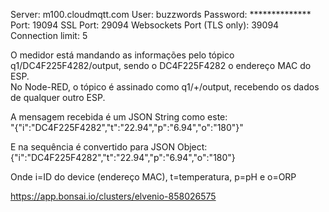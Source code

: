 Server:                                        m100.cloudmqtt.com
User:                                          buzzwords
Password:                                      **************
Port:                                          19094
SSL Port:                                      29094
Websockets Port (TLS only):      39094
Connection limit:                          5

O medidor está mandando as informações pelo tópico q1/DC4F225F4282/output, sendo o DC4F225F4282 o endereço MAC do ESP.  
No Node-RED, o tópico é assinado como q1/+/output, recebendo os dados de qualquer outro ESP.

A mensagem recebida é um JSON String como este:   
"{"i":"DC4F225F4282","t":"22.94","p":"6.94","o":"180"}"

E na sequência é convertido para JSON Object:   
{"i":"DC4F225F4282","t":"22.94","p":"6.94","o":"180"}

Onde i=ID do device (endereço MAC), t=temperatura, p=pH e o=ORP

https://app.bonsai.io/clusters/elvenio-858026575